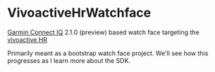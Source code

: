 # VivoactiveHrWatchface
[Garmin Connect IQ](http://developer.garmin.com/connect-iq/overview) 2.1.0 (preview) based watch face targeting the [vívoactive HR](https://forums.garmin.com/forumdisplay.php?584-vivoactive-HR)

Primarily meant as a bootstrap watch face project. We'll see how this progresses as I learn more about the SDK.
